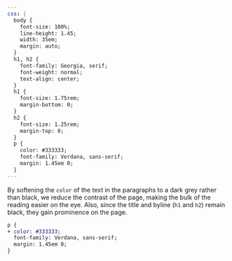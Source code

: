 ```yaml
---
css: |
  body {
    font-size: 100%;
    line-height: 1.45;
    width: 35em;
    margin: auto;
  }
  h1, h2 {
    font-family: Georgia, serif;
    font-weight: normal;
    text-align: center;
  }
  h1 {
    font-size: 1.75rem;
    margin-bottom: 0;
  }
  h2 {
    font-size: 1.25rem;
    margin-top: 0;
  }
  p {
    color: #333333;
    font-family: Verdana, sans-serif;
    margin: 1.45em 0;
  }
---
```


By softening the `color` of the text in the paragraphs to a dark grey rather than black, we reduce the contrast of the page, making the bulk of the reading easier on the eye. Also, since the title and byline (`h1` and `h2`) remain black, they gain prominence on the page.

```diff
p {
+ color: #333333;
  font-family: Verdana, sans-serif;
  margin: 1.45em 0;
}
```